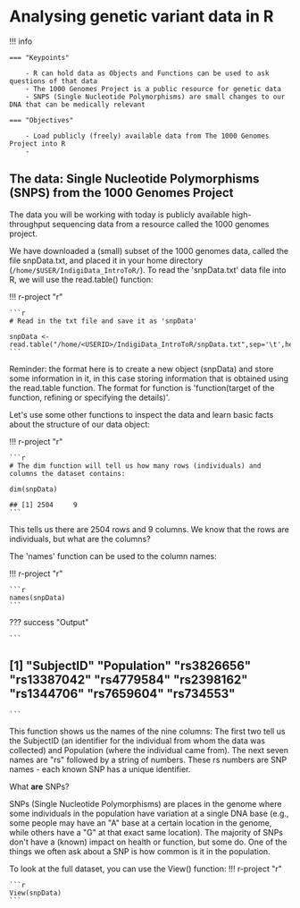 # Analysing genetic variant data in R

!!! info
    
    === "Keypoints"
    
        - R can hold data as Objects and Functions can be used to ask questions of that data
        - The 1000 Genomes Project is a public resource for genetic data
        - SNPS (Single Nucleotide Polymorphisms) are small changes to our DNA that can be medically relevant

    === "Objectives"

        - Load publicly (freely) available data from The 1000 Genomes Project into R
        - 


## The data: Single Nucleotide Polymorphisms (SNPS) from the 1000 Genomes Project

The data you will be working with today is publicly available high-throughput sequencing data from a resource called the 1000 genomes project. 

We have downloaded a (small) subset of the 1000 genomes data, called the file snpData.txt, and placed it in your home directory (`/home/$USER/IndigiData_IntroToR/`). To read the 'snpData.txt' data file into R, we will use the read.table() function:

!!! r-project "r"

    ```r
    # Read in the txt file and save it as 'snpData'

    snpData <- read.table("/home/<USERID>/IndigiData_IntroToR/snpData.txt",sep='\t',header=T)
    ```

Reminder: the format here is to create a new object (snpData) and store some information in it, in this case storing information that is obtained using the read.table function. The format for function is 'function(target of the function, refining or specifying the details)'.

Let's use some other functions to inspect the data and learn basic facts about the structure of our data object:

!!! r-project "r"

    ```r
    # The dim function will tell us how many rows (individuals) and columns the dataset contains:

    dim(snpData)

    ## [1] 2504     9
    ```

This tells us there are 2504 rows and 9 columns. We know that the rows are individuals, but what are the columns? 

The 'names' function can be used to the column names:

!!! r-project "r"

    ```r
    names(snpData)
    ```

??? success "Output"

    ```
## [1] "SubjectID"  "Population" "rs3826656"  "rs13387042" "rs4779584"  "rs2398162"  "rs1344706"  "rs7659604"  "rs734553"
    ```
This function shows us the names of the nine columns: The first two tell us the SubjectID (an identifier for the individual from whom the data was collected) and Population (where the individual came from). The next seven names are "rs" followed by a string of numbers. These rs numbers are SNP names - each known SNP has a unique identifier. 

What **are** SNPs?

SNPs (Single Nucleotide Polymorphisms) are places in the genome where some individuals in the population have variation at a single DNA base (e.g., some people may have an "A" base at a certain location in the genome, while others have a "G" at that exact same location). The majority of SNPs don't have a (known) impact on health or function, but some do. One of the things we often ask about a SNP is how common is it in the population.


To look at the full dataset, you can use the View() function:
!!! r-project "r"

    ```r
    View(snpData)
    ```

